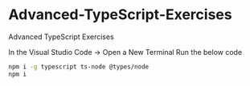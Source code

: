 # Advanced-TypeScript-Exercises
Advanced TypeScript Exercises

In the Visual Studio Code -> Open a New Terminal
Run the below code
```bash
npm i -g typescript ts-node @types/node
npm i
```
